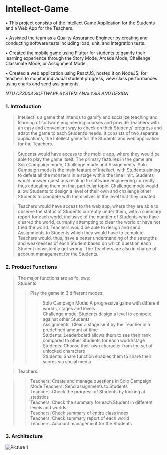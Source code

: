 # Intellect-Game

•	This project consists of the Intellect Game Application for the Students and a Web App for the Teachers. 

•	Assisted the team as a Quality Assurance Engineer by creating and conducting software tests including load, unit, and integration tests.

•	Created the mobile game using Flutter for students to gamify their learning experience through the Story Mode, Arcade Mode, Challenge Classmate Mode, or Assignment Mode. 

•	Created a web application using ReactJS, hosted it on NodeJS, for teachers to monitor individual student progress, view class performances using charts and send assignments. 

*NTU CZ3003 SOFTWARE SYSTEM ANALYSIS AND DESIGN*

### 1. Introduction

> Intellect is a game that intends to gamify and socialize teaching and learning of software engineering courses and provide Teachers with an easy and convenient way to check on their Students’ progress and adapt the game to each Student’s needs. It consists of two separate applications, the Intellect game for the Students and web application for the Teachers.

> Students would have access to the mobile app, where they would be able to play the game itself. The primary features in the game are: Solo Campaign mode, Challenge mode and Assignments. Solo Campaign mode is the main feature of Intellect, with Students aiming to defeat all the monsters in a stage within the time limit. Students would answer questions relating to software engineering correctly, thus educating them on that particular topic. Challenge mode would allow Students to design a level of their own and challenge other Students to compete with themselves in the level that they created.

> Teachers would have access to the web app, where they are able to observe the status of Students currently under them, with a summary report for each world, inclusive of the number of Students who have cleared the world, currently attempting to clear the world or have not tried the world. Teachers would be able to design and send Assignments to Students which they would have to complete. Teachers would, thus, have a better understanding of the strengths and weaknesses of each Student based on which question each Student consistently got wrong. The Teachers are also in charge of account management for the Students.

### 2. Product Functions

> The major functions are as follows:                                                                                                                                 
> Students:                                                                                                                                                         
>> Play the game in 3 different modes:                                                                                                                               
>>> Solo Campaign Mode: A progressive game with different worlds, stages and levels                                                                                   
>>> Challenge mode: Students design a level to compete against other Students                                                                                       
>>> Assignments: Clear a stage sent by the Teacher in a predefined amount of time                                                                                       
>> Students: Leaderboard allows them to see their rank compared to other Students for each world/stage                                                               
>> Students: Choose their own character from the set of unlocked characters                                                                                         
>> Students: Share function enables them to share their scores via social media     

> Teachers:

>> Teachers: Create and manage questions in Solo Campaign Mode Teachers: Send assignments to Students                                                               
>> Teachers: Check the progress of Students by looking at statistics                                                                                                 
>> Teachers: Check the summary for each Student in different levels and worlds                                                                                       
>> Teachers: Check summary of entire class index                                                                                                                     
>> Teachers: Check summary report of each world                                                                                                                     
>> Teachers: Account management for the Students                                                                                                                     

### 3. Architecture

![Picture 1](https://user-images.githubusercontent.com/56465845/118632030-a0135900-b802-11eb-9dd9-6b6bf64f8a2d.png)
